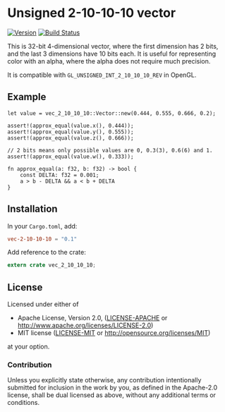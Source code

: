 # Unsigned 2-10-10-10 vector

[![Version](https://img.shields.io/crates/v/vec-2-10-10-10.svg)](https://crates.io/crates/vec-2-10-10-10)
[![Build Status](https://travis-ci.org/Nercury/vec-2-10-10-10-rs.svg?branch=master)](https://travis-ci.org/Nercury/vec-2-10-10-10-rs)

This is 32-bit 4-dimensional vector, where the first dimension has 2 bits, and
the last 3 dimensions have 10 bits each. It is useful for representing color with 
an alpha, where the alpha does not require much precision.

It is compatible with `GL_UNSIGNED_INT_2_10_10_10_REV` in OpenGL.

## Example

```
let value = vec_2_10_10_10::Vector::new(0.444, 0.555, 0.666, 0.2);

assert!(approx_equal(value.x(), 0.444));
assert!(approx_equal(value.y(), 0.555));
assert!(approx_equal(value.z(), 0.666));

// 2 bits means only possible values are 0, 0.3(3), 0.6(6) and 1.
assert!(approx_equal(value.w(), 0.333));

fn approx_equal(a: f32, b: f32) -> bool {
    const DELTA: f32 = 0.001;
    a > b - DELTA && a < b + DELTA
}
```

## Installation

In your `Cargo.toml`, add:

```toml
vec-2-10-10-10 = "0.1"
```

Add reference to the crate:

```rust
extern crate vec_2_10_10_10;
```

## License

Licensed under either of

 * Apache License, Version 2.0, ([LICENSE-APACHE](LICENSE-APACHE) or http://www.apache.org/licenses/LICENSE-2.0)
 * MIT license ([LICENSE-MIT](LICENSE-MIT) or http://opensource.org/licenses/MIT)

at your option.

### Contribution

Unless you explicitly state otherwise, any contribution intentionally
submitted for inclusion in the work by you, as defined in the Apache-2.0
license, shall be dual licensed as above, without any additional terms or
conditions.